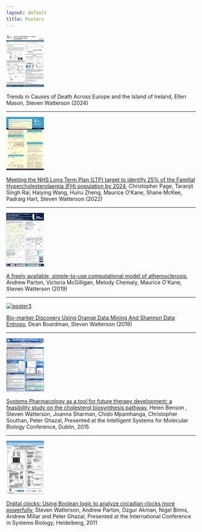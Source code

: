 ```yaml
---
layout: default
title: Posters
---
```


<a href="/assets/img/Final%20poster.pdf"><img src="/assets/img/Final%20poster.png" alt="poster4" width="100px"/></a>

Trends in Causes of Death Across Europe and the Island of Ireland, Ellen Mason, Steven Watterson (2024)

<hr>

<a href="https://doi.org/10.6084/m9.figshare.19732201.v1"><img src="/assets/img/CP_NHSLTP.png" alt="poster4" width="100px"/></a>

[Meeting the NHS Long Term Plan (LTP) target to identify 25% of the Familial Hypercholesterolaemia (FH) population by 2024](https://doi.org/10.6084/m9.figshare.19732201.v1), Christopher Page, Taranjit Singh Rai, Haiying Wang, Huiru Zheng, Maurice O’Kane, Shane McKee, Padraig Hart, Steven Watterson (2022)

<hr>

<a href="https://doi.org/10.6084/m9.figshare.9912782.v1"><img src="/assets/img/BAS2019.PNG" alt="poster4" width="100px"/></a>

[A freely available, simple-to-use computational model of atherosclerosis](https://doi.org/10.6084/m9.figshare.9912782.v1), Andrew Parton, Victoria McGilligan, Melody Chemaly, Maurice O'Kane, Steven Watterson (2019)

<hr>

<a href="https://doi.org/10.6084/m9.figshare.8175161.v1"><img src="/assets/img/DB_Poster.PNG" alt="poster3" width="100px"/></a>

[Bio-marker Discovery Using Orange Data Mining And Shannon Data Entropy](https://doi.org/10.6084/m9.figshare.8175161.v1), Dean Boardman, Steven Watterson (2019)

<hr>

<a href="https://figshare.com/articles/Systems_Pharmacology_as_a_tool_for_future_therapy_development_a_feasibility_study_on_the_cholesterol_biosynthesis_pathway/3398506"><img src="/assets/img/Capture2.PNG" alt="poster2" width="100px"/></a>

[Systems Pharmacology as a tool for future therapy development: a feasibility study on the cholesterol biosynthesis pathway](https://figshare.com/articles/Systems_Pharmacology_as_a_tool_for_future_therapy_development_a_feasibility_study_on_the_cholesterol_biosynthesis_pathway/3398506), Helen Benson , Steven Watterson, Joanna Sharman, Chido Mpamhanga, Christopher Southan, Peter Ghazal, Presented at the Intelligent Systems for Molecular Biology Conference, Dublin, 2015

<hr>

<a href="http://dx.doi.org/10.6084/m9.figshare.97316"><img src="/assets/img/Capture1.PNG" alt="poster1" width="100px"/></a>

[Digital clocks: Using Boolean logic to analyze circadian clocks more powerfully](https://figshare.com/articles/figure/Digital_clocks_Using_Boolean_logic_to_analyze_circadian_clocks_more_powerfully/97316), Steven Watterson, Andrew Parton, Ozgur Akman, Nigel Binns, Andrew Millar and Peter Ghazal, Presented at the International Conference in Systems Biology, Heidelberg, 2011  






 
